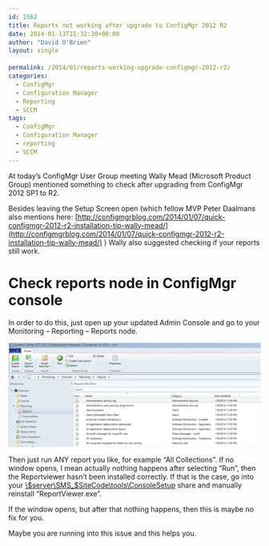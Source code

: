 ```yaml
---
id: 1562
title: Reports not working after upgrade to ConfigMgr 2012 R2
date: 2014-01-13T15:32:30+00:00
author: "David O'Brien"
layout: single

permalink: /2014/01/reports-working-upgrade-configmgr-2012-r2/
categories:
  - ConfigMgr
  - Configuration Manager
  - Reporting
  - SCCM
tags:
  - ConfigMgr
  - Configuration Manager
  - reporting
  - SCCM
---
```

At today’s ConfigMgr User Group meeting Wally Mead (Microsoft Product Group) mentioned something to check after upgrading from ConfigMgr 2012 SP1 to R2.

Besides leaving the Setup Screen open (which fellow MVP Peter Daalmans also mentions here: [http://configmgrblog.com/2014/01/07/quick-configmgr-2012-r2-installation-tip-wally-mead/](http://configmgrblog.com/2014/01/07/quick-configmgr-2012-r2-installation-tip-wally-mead/) ) Wally also suggested checking if your reports still work.

# Check reports node in ConfigMgr console

In order to do this, just open up your updated Admin Console and go to your Monitoring – Reporting – Reports node.

![SCCM Reports](/media/2014/01/image9.png)

Then just run ANY report you like, for example “All Collections”. If no window opens, I mean actually nothing happens after selecting “Run”, then the Reportviewer hasn’t been installed correctly. If that is the case, go into your [\\$server\SMS_$SiteCode\tools\ConsoleSetup](file://\\$server\SMS_$SiteCode\tools\ConsoleSetup) share and manually reinstall “ReportViewer.exe”.

If the window opens, but after that nothing happens, then this is maybe no fix for you.

Maybe you are running into this issue and this helps you.


